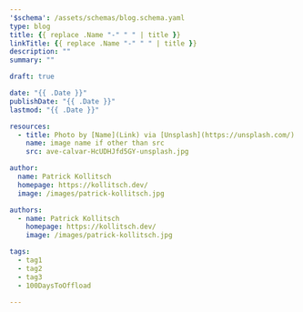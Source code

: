 ```yaml
---
'$schema': /assets/schemas/blog.schema.yaml
type: blog
title: {{ replace .Name "-" " " | title }}
linkTitle: {{ replace .Name "-" " " | title }}
description: ""
summary: ""

draft: true

date: "{{ .Date }}"
publishDate: "{{ .Date }}"
lastmod: "{{ .Date }}"

resources:
  - title: Photo by [Name](Link) via [Unsplash](https://unsplash.com/)
    name: image name if other than src
    src: ave-calvar-HcUDHJfd5GY-unsplash.jpg

author:
  name: Patrick Kollitsch
  homepage: https://kollitsch.dev/
  image: /images/patrick-kollitsch.jpg

authors:
  - name: Patrick Kollitsch
    homepage: https://kollitsch.dev/
    image: /images/patrick-kollitsch.jpg

tags:
  - tag1
  - tag2
  - tag3
  - 100DaysToOffload

---
```

